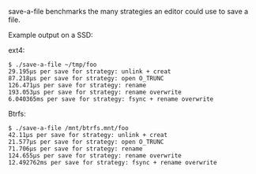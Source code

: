 save-a-file benchmarks the many strategies
an editor could use to save a file.

Example output on a SSD:

ext4:
```
$ ./save-a-file ~/tmp/foo
29.195µs per save for strategy: unlink + creat
87.218µs per save for strategy: open O_TRUNC
126.471µs per save for strategy: rename
193.053µs per save for strategy: rename overwrite
6.040365ms per save for strategy: fsync + rename overwrite
```

Btrfs:
```
$ ./save-a-file /mnt/btrfs.mnt/foo
42.11µs per save for strategy: unlink + creat
21.577µs per save for strategy: open O_TRUNC
71.706µs per save for strategy: rename
124.655µs per save for strategy: rename overwrite
12.492762ms per save for strategy: fsync + rename overwrite
```
